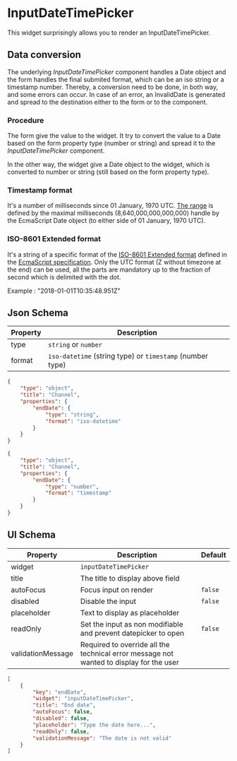 # InputDateTimePicker

This widget surprisingly allows you to render an InputDateTimePicker.

## Data conversion

The underlying _InputDateTimePicker_ component handles a Date object and the form handles the final submited format, which can be an iso string or a timestamp number. Thereby, a conversion need to be done, in both way, and some errors can occur. In case of an error, an InvalidDate is generated and spread to the destination either to the form or to the component.

### Procedure

The form give the value to the widget. It try to convert the value to a Date based on the form property type (number or string) and spread it to the _InputDateTimePicker_ component.

In the other way, the widget give a Date object to the widget, which is converted to number or string (still based on the form property type).

### Timestamp format

It's a number of milliseconds since 01 January, 1970 UTC. [The range](https://www.ecma-international.org/ecma-262/5.1/#sec-15.9.1.1) is defined by the maximal milliseconds (8,640,000,000,000,000) handle by the EcmaScript Date object (to either side of 01 January, 1970 UTC).

### ISO-8601 Extended format

It's a string of a specific format of the [ISO-8601 Extended format](https://fr.wikipedia.org/wiki/ISO_8601) defined in the [EcmaScript specification](https://www.ecma-international.org/ecma-262/5.1/#sec-15.9.1.15). Only the UTC format (Z without timezone at the end) can be used, all the parts are mandatory up to the fraction of second which is delimited with the dot.

Example : "2018-01-01T10:35:48.951Z"

## Json Schema

| Property | Description                                               |
| -------- | --------------------------------------------------------- |
| type     | `string` or `number`                                      |
| format   | `iso-datetime` (string type) or `timestamp` (number type) |

```json
{
	"type": "object",
	"title": "Channel",
	"properties": {
		"endDate": {
			"type": "string",
			"format": "iso-datetime"
		}
	}
}
```

```json
{
	"type": "object",
	"title": "Channel",
	"properties": {
		"endDate": {
			"type": "number",
			"format": "timestamp"
		}
	}
}
```

## UI Schema

| Property    | Description                                                    | Default |
| ----------- | -------------------------------------------------------------- | ------- |
| widget      | `inputDateTimePicker`                                          |         |
| title       | The title to display above field                               |         |
| autoFocus   | Focus input on render                                          | `false` |
| disabled    | Disable the input                                              | `false` |
| placeholder | Text to display as placeholder                                 |         |
| readOnly    | Set the input as non modifiable and prevent datepicker to open | `false` |
| validationMessage | Required to override all the technical error message not wanted to display for the user ||

```json
[
	{
		"key": "endDate",
		"widget": "inputDateTimePicker",
		"title": "End date",
		"autoFocus": false,
		"disabled": false,
		"placeholder": "Type the date here...",
		"readOnly": false,
		"validationMessage": "The date is not valid"
	}
]
```
